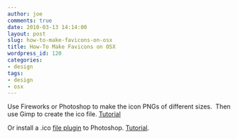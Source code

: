 ```yaml
---
author: joe
comments: true
date: 2010-03-13 14:14:00
layout: post
slug: how-to-make-favicons-on-osx
title: How-To Make Favicons on OSX
wordpress_id: 120
categories:
- design
tags:
- design
- osx
---
```


Use Fireworks or Photoshop to make the icon PNGs of different sizes.  Then use Gimp to create the ico file. [Tutorial](http://egressive.com/tutorial/creating-a-multi-resolution-favicon-including-transparency-with-the-gimp)

Or install a .ico [file plugin](http://www.telegraphics.com.au/sw/) to Photoshop. [Tutorial](http://www.photoshopsupport.com/tutorials/jennifer/favicon.html).
